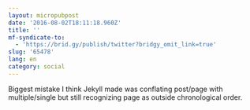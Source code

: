 ```yaml
---
layout: micropubpost
date: '2016-08-02T18:11:18.960Z'
title: ''
mf-syndicate-to:
  - 'https://brid.gy/publish/twitter?bridgy_omit_link=true'
slug: '65478'
lang: en
category: social
---
```

Biggest mistake I think Jekyll made was conflating post/page with multiple/single but still recognizing page as outside chronological order.
